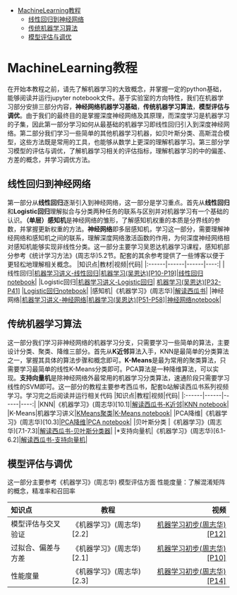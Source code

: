 - [MachineLearning教程](#machinelearning教程)
  - [线性回归到神经网络](#线性回归到神经网络)
  - [传统机器学习算法](#传统机器学习算法)
  - [模型评估与调优](#模型评估与调优)

# MachineLearning教程
在开始本教程之前，请先了解机器学习的大致概念，并掌握一定的python基础，能够阅读并运行jupyter notebook文件。基于实验室的方向特性，我们在机器学习部分安排三部分内容，**神经网络机器学习基础**，**传统机器学习算法**，**模型评估与调优**。由于我们的最终目的是掌握深度神经网络及其原理，而深度学习是机器学习的子集，因此第一部分学习如何从最基础的机器学习即线性回归引入到深度神经网络。第二部分我们学习一些简单的其他机器学习机器，如贝叶斯分类、高斯混合模型，这些方法既是常用的工具，也能够从数学上更深的理解机器学习。第三部分学习模型的评估与调优，了解机器学习相关的评估指标，理解机器学习的中的偏差、方差的概念，并学习调优方法。

## 线性回归到神经网络
第一部分从**线性回归**逐渐引入到神经网络，这一部分是学习重点。首先从**线性回归**和**Logistic回归**理解拟合与分类两种任务的联系与区别并对机器学习有一个基础的认识。**（单层）感知机**是神经网络的雏形，了解感知机权重的本质是分界线的参数，并掌握更新权重的方法。**神经网络**即多层感知机，学习这一部分，需要理解神经网络和感知机之间的联系，理解深度网络激活函数的作用，为何深度神经网络相对感知机能够实现非线性分类。这一部分主要学习吴恩达机器学习课程，感知机部分参考《统计学习方法》(周志华)5.2节。配套的其余参考提供了一些博客以便于更轻松地理解相关概念。
|知识点|教材|视频|代码|
|:------|------|------|----:|
|线性回归|[机器学习讲义-线性回归](https://scruel.gitee.io/ml-andrewng-notes/week1.html)|[机器学习(吴恩达)[P10-P19]](https://www.bilibili.com/video/BV1cv4y1W7A3?p=9&vd_source=ef6bc9d073dccb208fb608bc99286677)|[线性回归notebook](https://github.com/UNIC-Lab/AI_Course/tree/main/%E5%9F%BA%E7%A1%80%E7%9F%A5%E8%AF%86%E9%80%9F%E9%80%9A/Machine%20Learning%E6%95%99%E7%A8%8B/NoteBooks/1.linear_regression)|
|Logistic回归|[机器学习讲义-Logistic回归](https://scruel.gitee.io/ml-andrewng-notes/week3.html)| [机器学习(吴恩达)[P32-P41]](https://www.bilibili.com/video/BV1cv4y1W7A3?p=32&vd_source=ef6bc9d073dccb208fb608bc99286677) |[Logistic回归notebook](https://github.com/UNIC-Lab/AI_Course/tree/main/%E5%9F%BA%E7%A1%80%E7%9F%A5%E8%AF%86%E9%80%9F%E9%80%9A/Machine%20Learning%E6%95%99%E7%A8%8B/NoteBooks/2.logistic_regression)|
|感知机|《机器学习》(周志华)|[解读西瓜书](https://www.bilibili.com/video/BV1dM411k7q5?p=24&vd_source=ef6bc9d073dccb208fb608bc99286677)|
|神经网络|[机器学习讲义-神经网络](https://scruel.gitee.io/ml-andrewng-notes/week4.html)|[机器学习(吴恩达)[P51-P58]](https://www.bilibili.com/video/BV1cv4y1W7A3?p=51&vd_source=ef6bc9d073dccb208fb608bc99286677)|[神经网络notebook](https://github.com/UNIC-Lab/AI_Course/tree/main/%E5%9F%BA%E7%A1%80%E7%9F%A5%E8%AF%86%E9%80%9F%E9%80%9A/Machine%20Learning%E6%95%99%E7%A8%8B/NoteBooks/4.nurual_network_back_propagation)|

## 传统机器学习算法
这一部分我们学习非神经网络的机器学习分支，只需要学习一些简单的算法，主要设计分类、聚类、降维三部分。首先从**K近邻**算法入手，KNN是最简单的分类算法之一，掌握其具体的算法步骤和概念即可。**K-Means**是最为常用的聚类算法，只需要学习最简单的线性K-Means分类即可。PCA算法是一种降维算法，可以实现。**支持向量机**是除神经网络外最常用的机器学习分类算法，速通阶段只需要学习线性的SVM即可。这一部分的教程主要参考西瓜书，配套b站解读西瓜书系列视频学习。学习完之后阅读并运行相关代码
|知识点|教程|视频|代码|
|:------|------|------|----:|
|KNN|《机器学习》(周志华)[10.1]|[解读西瓜书-K近邻](https://www.bilibili.com/video/BV1dM411k7q5?p=52&vd_source=ef6bc9d073dccb208fb608bc99286677)|[KNN notebook](https://github.com/UNIC-Lab/AI_Course/blob/main/%E5%9F%BA%E7%A1%80%E7%9F%A5%E8%AF%86%E9%80%9F%E9%80%9A/Machine%20Learning%E6%95%99%E7%A8%8B/NoteBooks/knn-notebook.ipynb)|
|K-Means|机器学习讲义|[KMeans聚类](https://www.bilibili.com/video/BV17Y4y1v7XH?p=3&vd_source=ef6bc9d073dccb208fb608bc99286677)|[K-Means notebook](https://github.com/UNIC-Lab/AI_Course/tree/main/%E5%9F%BA%E7%A1%80%E7%9F%A5%E8%AF%86%E9%80%9F%E9%80%9A/Machine%20Learning%E6%95%99%E7%A8%8B/NoteBooks/7.kmeans_and_PCA)|
|PCA降维|《机器学习》(周志华)[10.3]|[PCA降维](https://www.bilibili.com/video/BV1QS4y1e7y6/?spm_id_from=333.337.search-card.all.click&vd_source=ef6bc9d073dccb208fb608bc99286677)|[PCA notebook](https://github.com/UNIC-Lab/AI_Course/tree/main/%E5%9F%BA%E7%A1%80%E7%9F%A5%E8%AF%86%E9%80%9F%E9%80%9A/Machine%20Learning%E6%95%99%E7%A8%8B/NoteBooks/7.kmeans_and_PCA)|
|贝叶斯分类  |《机器学习》(周志华)[7.1-7.3]|[解读西瓜书-贝叶斯分类器](https://www.bilibili.com/video/BV1dM411k7q5?p=35&vd_source=ef6bc9d073dccb208fb608bc99286677)|
|*支持向量机|《机器学习》(周志华)[6.1-6.2]|[解读西瓜书-支持向量机](https://www.bilibili.com/video/BV1dM411k7q5?p=29&vd_source=ef6bc9d073dccb208fb608bc99286677)|


## 模型评估与调优

这一部分主要参考《机器学习》(周志华)
模型评估方面
性能度量：了解混淆矩阵的概念，精准率和召回率

|知识点|教程|视频|
|:------|------|------:|
|模型评估与交叉验证|《机器学习》(周志华)[2.2]|[机器学习初步(周志华)[P12]](https://www.bilibili.com/video/BV1xs4y1x7Uf?p=12&vd_source=ef6bc9d073dccb208fb608bc99286677)|
|过拟合、偏差与方差|《机器学习》(周志华)[2.1]|[机器学习初步(周志华)[P10]](https://www.bilibili.com/video/BV1xs4y1x7Uf?p=10&vd_source=ef6bc9d073dccb208fb608bc99286677)|
|性能度量|《机器学习》(周志华)[2.3]|[机器学习初步(周志华)[P14]](https://www.bilibili.com/video/BV1xs4y1x7Uf?p=14&vd_source=ef6bc9d073dccb208fb608bc99286677)|



